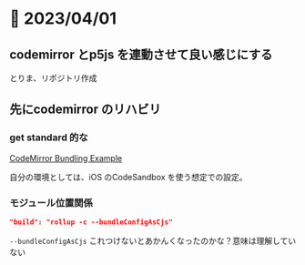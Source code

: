 # 📝 2023/04/01

## codemirror とp5js を連動させて良い感じにする

とりま、リポジトリ作成

## 先にcodemirror のリハビリ

### get standard 的な

[CodeMirror Bundling Example](https://codemirror.net/examples/bundle/)

自分の環境としては、iOS のCodeSandbox を使う想定での設定。

### モジュール位置関係

```.json
"build": "rollup -c --bundleConfigAsCjs"
```

`--bundleConfigAsCjs` これつけないとあかんくなったのかな？意味は理解していない
